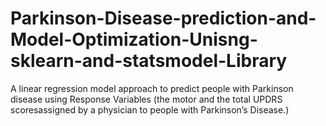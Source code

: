 # Parkinson-Disease-prediction-and-Model-Optimization-Unisng-sklearn-and-statsmodel-Library
A linear regression model approach to predict people with Parkinson disease using Response Variables (the motor and the total UPDRS scoresassigned by a physician to people with Parkinson’s Disease.)
